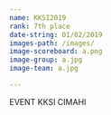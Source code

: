 ```yaml
---
name: KKSI2019
rank: 7th place
date-string: 01/02/2019
images-path: /images/
image-scoreboard: a.png
image-group: a.jpg
image-team: a.jpg

---
```

EVENT KKSI CIMAHI